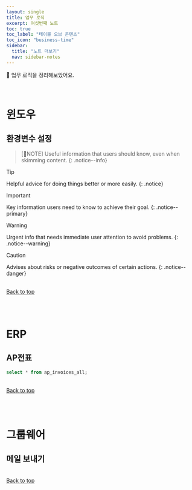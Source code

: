 ```yaml
---
layout: single
title: 업무 로직
excerpt: 여섯번째 노트
toc: true
toc_label: "테이블 오브 콘텐츠"
toc_icon: "business-time"
sidebar:
  title: "노트 더보기"
  nav: sidebar-notes
---
```


🏢 업무 로직을 정리해보았어요.
<br><br><br>
# 윈도우
## 환경변수 설정
 
> [📓NOTE]
> Useful information that users should know, even when skimming content.
> {: .notice--info}

> [!TIP]
> Helpful advice for doing things better or more easily.
> {: .notice}

> [!IMPORTANT]
> Key information users need to know to achieve their goal.
> {: .notice--primary}

> [!WARNING]
> Urgent info that needs immediate user attention to avoid problems.
> {: .notice--warning}

> [!CAUTION]
> Advises about risks or negative outcomes of certain actions.
> {: .notice--danger}

<br>
<a href="#" class="btn btn--success">Back to top</a>
<br>

<br><br>
# ERP
## AP전표
```sql
select * from ap_invoices_all;
```
<br>
<a href="#" class="btn btn--success">Back to top</a>
<br>

<br><br>
# 그룹웨어
## 메일 보내기
<br>
<a href="#" class="btn btn--success">Back to top</a>
<br>
